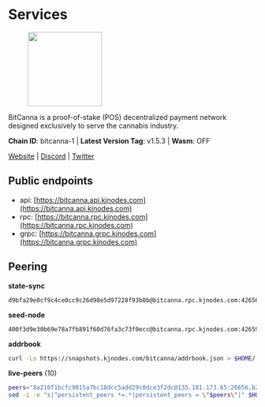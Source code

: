 # Services

<figure><img src="https://raw.githubusercontent.com/kj89/testnet_manuals/main/pingpub/logos/bitcanna.png" width="150" alt=""><figcaption></figcaption></figure>

BitCanna is a proof-of-stake (POS) decentralized payment network designed exclusively to serve the cannabis industry. 

**Chain ID**: bitcanna-1 | **Latest Version Tag**: v1.5.3 | **Wasm**: OFF

[Website](https://www.bitcanna.io) | [Discord](https://discord.gg/9AVrzaVQvs) | [Twitter](https://twitter.com/BitCannaGlobal)


## Public endpoints

* api: [https://bitcanna.api.kjnodes.com](https://bitcanna.api.kjnodes.com)
* rpc: [https://bitcanna.rpc.kjnodes.com](https://bitcanna.rpc.kjnodes.com)
* grpc: [https://bitcanna.grpc.kjnodes.com](https://bitcanna.grpc.kjnodes.com)

## Peering

**state-sync**

```text
d9bfa29e0cf9c4ce0cc9c26d98e5d97228f93b0b@bitcanna.rpc.kjnodes.com:42656
```

**seed-node**

```text
400f3d9e30b69e78a7fb891f60d76fa3c73f0ecc@bitcanna.rpc.kjnodes.com:42659
```

**addrbook**
```bash
curl -Ls https://snapshots.kjnodes.com/bitcanna/addrbook.json > $HOME/.bcna/config/addrbook.json
```

**live-peers** (10)
```bash
peers="8a210f1bcfc9015a7bc18dcc5add29c0dce3f2dc@135.181.173.65:26656,b212d5740b2e11e54f56b072dc13b6134650cfb5@169.155.168.54:26656,5bb0a042e8a4ee28bcda1e26148e57787e75a42e@23.88.69.22:28466,bba10290da32f3cb41e15c3a192413666ce05cee@136.243.119.241:26656,afb45e7806c2578f3bd8e13f845a8f9859af161d@138.201.8.248:50656,c6658742ae4c889ecf8dee95ca2a8e4b45d46dfd@85.214.208.127:26656,d9bfa29e0cf9c4ce0cc9c26d98e5d97228f93b0b@65.109.88.38:42656,d7322625044ad733bce4178dc397b2b9b5f68b41@43.153.27.130:26656,be87c9abf1c54e1cc2f37e68d21fcd61679abb4c@65.21.196.90:46656,a1ceb81a5498642753f8600a5c3b9ca056af3051@67.222.144.195:16656"
sed -i -e "s|^persistent_peers *=.*|persistent_peers = \"$peers\"|" $HOME/.bcna/config/config.toml
```
